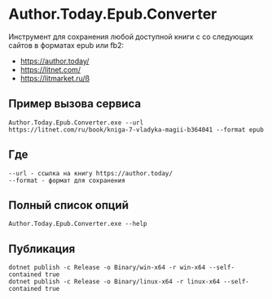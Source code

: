 # Author.Today.Epub.Converter
Инструмент для сохранения любой доступной книги с со следующих сайтов в форматах epub или fb2:
* https://author.today/
* https://litnet.com/
* https://litmarket.ru/ß

## Пример вызова сервиса
```
Author.Today.Epub.Converter.exe --url https://litnet.com/ru/book/kniga-7-vladyka-magii-b364041 --format epub
```

## Где 
```
--url - ссылка на книгу https://author.today/
--format - формат для сохранения
```

## Полный список опций 

```
Author.Today.Epub.Converter.exe --help
```

## Публикация
```
dotnet publish -c Release -o Binary/win-x64 -r win-x64 --self-contained true
dotnet publish -c Release -o Binary/linux-x64 -r linux-x64 --self-contained true
```
